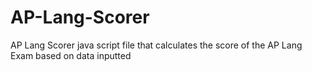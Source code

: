 # AP-Lang-Scorer
AP Lang Scorer java script file that calculates the score of the AP Lang Exam based on data inputted 
